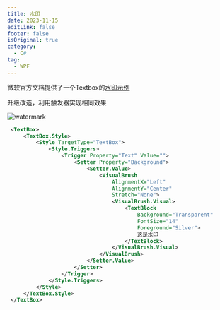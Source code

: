 ```yaml
---
title: 水印
date: 2023-11-15
editLink: false
footer: false
isOriginal: true
category:
  - C#
tag:
  - WPF
---
```


微软官方文档提供了一个Textbox的[水印示例](https://learn.microsoft.com/zh-cn/dotnet/desktop/wpf/controls/how-to-add-a-watermark-to-a-textbox?view=netframeworkdesktop-4.8)

升级改造，利用触发器实现相同效果

![watermark](https://nas.ilyl.life:8092/wpf/watermark.gif)

```xml
 <TextBox>
     <TextBox.Style>
         <Style TargetType="TextBox">
             <Style.Triggers>
                 <Trigger Property="Text" Value="">
                     <Setter Property="Background">
                         <Setter.Value>
                             <VisualBrush
                                 AlignmentX="Left"
                                 AlignmentY="Center"
                                 Stretch="None">
                                 <VisualBrush.Visual>
                                     <TextBlock
                                         Background="Transparent"
                                         FontSize="14"
                                         Foreground="Silver">
                                         这是水印
                                     </TextBlock>
                                 </VisualBrush.Visual>
                             </VisualBrush>
                         </Setter.Value>
                     </Setter>
                 </Trigger>
             </Style.Triggers>
         </Style>
     </TextBox.Style>
 </TextBox>
```
